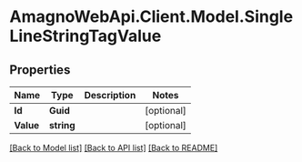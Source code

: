 
# AmagnoWebApi.Client.Model.SingleLineStringTagValue

## Properties

Name | Type | Description | Notes
------------ | ------------- | ------------- | -------------
**Id** | **Guid** |  | [optional] 
**Value** | **string** |  | [optional] 

[[Back to Model list]](../README.md#documentation-for-models)
[[Back to API list]](../README.md#documentation-for-api-endpoints)
[[Back to README]](../README.md)

